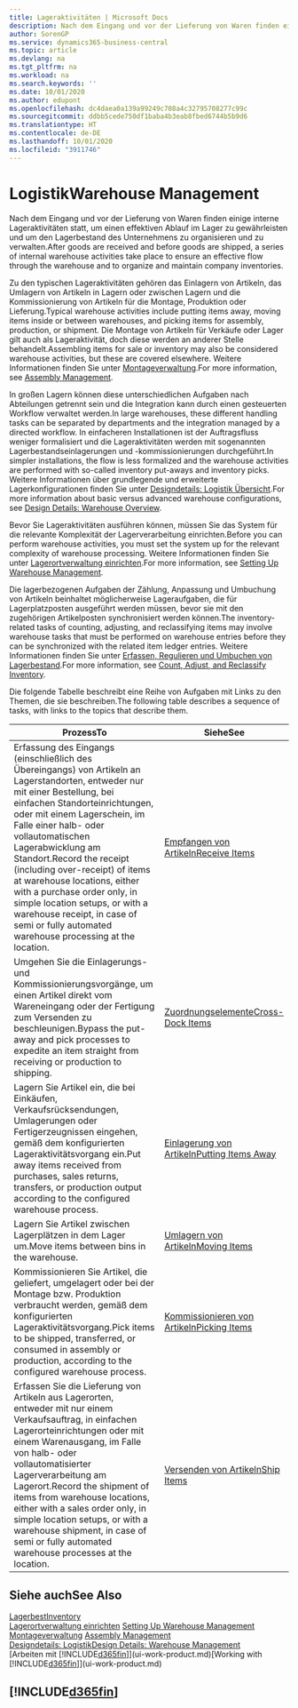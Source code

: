 ```yaml
---
title: Lageraktivitäten | Microsoft Docs
description: Nach dem Eingang und vor der Lieferung von Waren finden einige interne Lageraktivitäten statt, um einen effektiven Ablauf im Lager zu gewährleisten und um den Lagerbestand des Unternehmens zu organisieren und zu verwalten.
author: SorenGP
ms.service: dynamics365-business-central
ms.topic: article
ms.devlang: na
ms.tgt_pltfrm: na
ms.workload: na
ms.search.keywords: ''
ms.date: 10/01/2020
ms.author: edupont
ms.openlocfilehash: dc4daea0a139a99249c708a4c32795708277c99c
ms.sourcegitcommit: ddbb5cede750df1baba4b3eab8fbed6744b5b9d6
ms.translationtype: HT
ms.contentlocale: de-DE
ms.lasthandoff: 10/01/2020
ms.locfileid: "3911746"
---
```

# <a name="warehouse-management"></a><span data-ttu-id="3492a-103">Logistik</span><span class="sxs-lookup"><span data-stu-id="3492a-103">Warehouse Management</span></span>
<span data-ttu-id="3492a-104">Nach dem Eingang und vor der Lieferung von Waren finden einige interne Lageraktivitäten statt, um einen effektiven Ablauf im Lager zu gewährleisten und um den Lagerbestand des Unternehmens zu organisieren und zu verwalten.</span><span class="sxs-lookup"><span data-stu-id="3492a-104">After goods are received and before goods are shipped, a series of internal warehouse activities take place to ensure an effective flow through the warehouse and to organize and maintain company inventories.</span></span>

<span data-ttu-id="3492a-105">Zu den typischen Lageraktivitäten gehören das Einlagern von Artikeln, das Umlagern von Artikeln in Lagern oder zwischen Lagern und die Kommissionierung von Artikeln für die Montage, Produktion oder Lieferung.</span><span class="sxs-lookup"><span data-stu-id="3492a-105">Typical warehouse activities include putting items away, moving items inside or between warehouses, and picking items for assembly, production, or shipment.</span></span> <span data-ttu-id="3492a-106">Die Montage von Artikeln für Verkäufe oder Lager gilt auch als Lageraktivität, doch diese werden an anderer Stelle behandelt.</span><span class="sxs-lookup"><span data-stu-id="3492a-106">Assembling items for sale or inventory may also be considered warehouse activities, but these are covered elsewhere.</span></span> <span data-ttu-id="3492a-107">Weitere Informationen finden Sie unter [Montageverwaltung](assembly-assemble-items.md).</span><span class="sxs-lookup"><span data-stu-id="3492a-107">For more information, see [Assembly Management](assembly-assemble-items.md).</span></span>  

<span data-ttu-id="3492a-108">In großen Lagern können diese unterschiedlichen Aufgaben nach Abteilungen getrennt sein und die Integration kann durch einen gesteuerten Workflow verwaltet werden.</span><span class="sxs-lookup"><span data-stu-id="3492a-108">In large warehouses, these different handling tasks can be separated by departments and the integration managed by a directed workflow.</span></span> <span data-ttu-id="3492a-109">In einfacheren Installationen ist der Auftragsfluss weniger formalisiert und die Lageraktivitäten werden mit sogenannten Lagerbestandseinlagerungen und -kommissionierungen durchgeführt.</span><span class="sxs-lookup"><span data-stu-id="3492a-109">In simpler installations, the flow is less formalized and the warehouse activities are performed with so-called inventory put-aways and inventory picks.</span></span> <span data-ttu-id="3492a-110">Weitere Informationen über grundlegende und erweiterte Lagerkonfigurationen finden Sie unter [Designdetails: Logistik Übersicht](design-details-warehouse-overview.md).</span><span class="sxs-lookup"><span data-stu-id="3492a-110">For more information about basic versus advanced warehouse configurations, see [Design Details: Warehouse Overview](design-details-warehouse-overview.md).</span></span>

<span data-ttu-id="3492a-111">Bevor Sie Lageraktivitäten ausführen können, müssen Sie das System für die relevante Komplexität der Lagerverarbeitung einrichten.</span><span class="sxs-lookup"><span data-stu-id="3492a-111">Before you can perform warehouse activities, you must set the system up for the relevant complexity of warehouse processing.</span></span> <span data-ttu-id="3492a-112">Weitere Informationen finden Sie unter [Lagerortverwaltung einrichten](warehouse-setup-warehouse.md).</span><span class="sxs-lookup"><span data-stu-id="3492a-112">For more information, see [Setting Up Warehouse Management](warehouse-setup-warehouse.md).</span></span>

<span data-ttu-id="3492a-113">Die lagerbezogenen Aufgaben der Zählung, Anpassung und Umbuchung von Artikeln beinhaltet möglicherweise Lageraufgaben, die für Lagerplatzposten ausgeführt werden müssen, bevor sie mit den zugehörigen Artikelposten synchronisiert werden können.</span><span class="sxs-lookup"><span data-stu-id="3492a-113">The inventory-related tasks of counting, adjusting, and reclassifying items may involve warehouse tasks that must be performed on warehouse entries before they can be synchronized with the related item ledger entries.</span></span> <span data-ttu-id="3492a-114">Weitere Informationen finden Sie unter [Erfassen, Regulieren und Umbuchen von Lagerbestand](inventory-how-count-adjust-reclassify.md).</span><span class="sxs-lookup"><span data-stu-id="3492a-114">For more information, see [Count, Adjust, and Reclassify Inventory](inventory-how-count-adjust-reclassify.md).</span></span>

 <span data-ttu-id="3492a-115">Die folgende Tabelle beschreibt eine Reihe von Aufgaben mit Links zu den Themen, die sie beschreiben.</span><span class="sxs-lookup"><span data-stu-id="3492a-115">The following table describes a sequence of tasks, with links to the topics that describe them.</span></span>   

|<span data-ttu-id="3492a-116">**Prozess**</span><span class="sxs-lookup"><span data-stu-id="3492a-116">**To**</span></span>|<span data-ttu-id="3492a-117">**Siehe**</span><span class="sxs-lookup"><span data-stu-id="3492a-117">**See**</span></span>|  
|------------|-------------|  
|<span data-ttu-id="3492a-118">Erfassung des Eingangs (einschließlich des Übereingangs) von Artikeln an Lagerstandorten, entweder nur mit einer Bestellung, bei einfachen Standorteinrichtungen, oder mit einem Lagerschein, im Falle einer halb- oder vollautomatischen Lagerabwicklung am Standort.</span><span class="sxs-lookup"><span data-stu-id="3492a-118">Record the receipt (including over-receipt) of items at warehouse locations, either with a purchase order only, in simple location setups, or with a warehouse receipt, in case of semi or fully automated warehouse processing at the location.</span></span>|[<span data-ttu-id="3492a-119">Empfangen von Artikeln</span><span class="sxs-lookup"><span data-stu-id="3492a-119">Receive Items</span></span>](warehouse-how-receive-items.md)|
|<span data-ttu-id="3492a-120">Umgehen Sie die Einlagerungs- und Kommissionierungsvorgänge, um einen Artikel direkt vom Wareneingang oder der Fertigung zum Versenden zu beschleunigen.</span><span class="sxs-lookup"><span data-stu-id="3492a-120">Bypass the put-away and pick processes to expedite an item straight from receiving or production to shipping.</span></span>|[<span data-ttu-id="3492a-121">Zuordnungselemente</span><span class="sxs-lookup"><span data-stu-id="3492a-121">Cross-Dock Items</span></span>](warehouse-how-to-cross-dock-items.md)|    
|<span data-ttu-id="3492a-122">Lagern Sie Artikel ein, die bei Einkäufen, Verkaufsrücksendungen, Umlagerungen oder Fertigerzeugnissen eingehen, gemäß dem konfigurierten Lageraktivitätsvorgang ein.</span><span class="sxs-lookup"><span data-stu-id="3492a-122">Put away items received from purchases, sales returns, transfers, or production output according to the configured warehouse process.</span></span>|[<span data-ttu-id="3492a-123">Einlagerung von Artikeln</span><span class="sxs-lookup"><span data-stu-id="3492a-123">Putting Items Away</span></span>](warehouse-put-away-items.md)|
|<span data-ttu-id="3492a-124">Lagern Sie Artikel zwischen Lagerplätzen in dem Lager um.</span><span class="sxs-lookup"><span data-stu-id="3492a-124">Move items between bins in the warehouse.</span></span>|[<span data-ttu-id="3492a-125">Umlagern von Artikeln</span><span class="sxs-lookup"><span data-stu-id="3492a-125">Moving Items</span></span>](warehouse-move-items.md)|
|<span data-ttu-id="3492a-126">Kommissionieren Sie Artikel, die geliefert, umgelagert oder bei der Montage bzw. Produktion verbraucht werden, gemäß dem konfigurierten Lageraktivitätsvorgang.</span><span class="sxs-lookup"><span data-stu-id="3492a-126">Pick items to be shipped, transferred, or consumed in assembly or production, according to the configured warehouse process.</span></span>|[<span data-ttu-id="3492a-127">Kommissionieren von Artikeln</span><span class="sxs-lookup"><span data-stu-id="3492a-127">Picking Items</span></span>](warehouse-pick-items.md)|
|<span data-ttu-id="3492a-128">Erfassen Sie die Lieferung von Artikeln aus Lagerorten, entweder mit nur einem Verkaufsauftrag, in einfachen Lagerorteinrichtungen oder mit einem Warenausgang, im Falle von halb- oder vollautomatisierter Lagerverarbeitung am Lagerort.</span><span class="sxs-lookup"><span data-stu-id="3492a-128">Record the shipment of items from warehouse locations, either with a sales order only, in simple location setups, or with a warehouse shipment, in case of semi or fully automated warehouse processes at the location.</span></span>|[<span data-ttu-id="3492a-129">Versenden von Artikeln</span><span class="sxs-lookup"><span data-stu-id="3492a-129">Ship Items</span></span>](warehouse-how-ship-items.md)|  

## <a name="see-also"></a><span data-ttu-id="3492a-130">Siehe auch</span><span class="sxs-lookup"><span data-stu-id="3492a-130">See Also</span></span>  
[<span data-ttu-id="3492a-131">Lagerbest</span><span class="sxs-lookup"><span data-stu-id="3492a-131">Inventory</span></span>](inventory-manage-inventory.md)  
<span data-ttu-id="3492a-132">[Lagerortverwaltung einrichten](warehouse-setup-warehouse.md)   </span><span class="sxs-lookup"><span data-stu-id="3492a-132">[Setting Up Warehouse Management](warehouse-setup-warehouse.md)   </span></span>  
<span data-ttu-id="3492a-133">[Montageverwaltung](assembly-assemble-items.md)  </span><span class="sxs-lookup"><span data-stu-id="3492a-133">[Assembly Management](assembly-assemble-items.md)  </span></span>  
[<span data-ttu-id="3492a-134">Designdetails: Logistik</span><span class="sxs-lookup"><span data-stu-id="3492a-134">Design Details: Warehouse Management</span></span>](design-details-warehouse-management.md)  
<span data-ttu-id="3492a-135">[Arbeiten mit [!INCLUDE[d365fin](includes/d365fin_md.md)]](ui-work-product.md)</span><span class="sxs-lookup"><span data-stu-id="3492a-135">[Working with [!INCLUDE[d365fin](includes/d365fin_md.md)]](ui-work-product.md)</span></span>  

## [!INCLUDE[d365fin](includes/free_trial_md.md)]  
